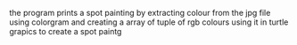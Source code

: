 the program prints a spot painting by extracting colour from the jpg file using colorgram and creating a array of tuple of rgb colours using it in turtle grapics to create a spot paintg
